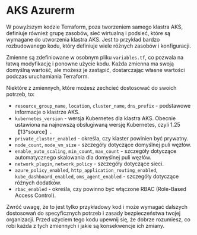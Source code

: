 <h1>AKS Azurerm</h1>


W powyższym kodzie Terraform, poza tworzeniem samego klastra AKS, definiuje również grupę zasobów, sieć wirtualną i podsieć, które są wymagane do utworzenia klastra AKS. Jest to przykład bardzo rozbudowanego kodu, który definiuje wiele różnych zasobów i konfiguracji.

Zmienne są zdefiniowane w osobnym pliku `variables.tf`, co pozwala na łatwą modyfikację i ponowne użycie kodu. Każda zmienna ma swoją domyślną wartość, ale możesz je zastąpić, dostarczając własne wartości podczas uruchamiania Terraform.

Niektóre z zmiennych, które możesz zechcieć dostosować do swoich potrzeb, to:

- `resource_group_name`, `location`, `cluster_name`, `dns_prefix` - podstawowe informacje o klastrze AKS.
- `kubernetes_version` - wersja Kubernetes dla klastra AKS. Obecnie ustawiona na najnowszą obsługiwaną wersję Kubernetes, czyli 1.25【13†source】.
- `private_cluster_enabled` - określa, czy klaster powinien być prywatny.
- `node_count`, `node_vm_size` - szczegóły dotyczące domyślnej puli węzłów.
- `enable_auto_scaling`, `min_count`, `max_count` - szczegóły dotyczące automatycznego skalowania dla domyślnej puli węzłów.
- `network_plugin`, `network_policy` - szczegóły dotyczące sieci.
- `azure_policy_enabled`, `http_application_routing_enabled`, `kube_dashboard_enabled`, `oms_agent_enabled` - szczegóły dotyczące różnych dodatków.
- `rbac_enabled` - określa, czy powinno być włączone RBAC (Role-Based Access Control).

Zwróć uwagę, że to jest tylko przykładowy kod i może wymagać dalszych dostosowań do specyficznych potrzeb i zasady bezpieczeństwa twojej organizacji. Przed użyciem tego kodu upewnij się, że dobrze rozumiesz, co robi każda z tych zmiennych i jakie są konsekwencje ich zmiany.
